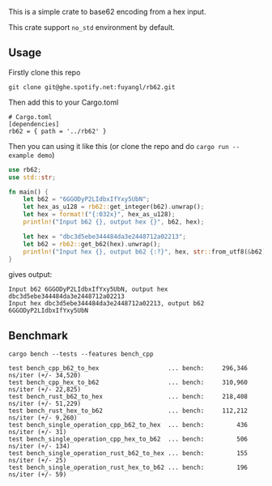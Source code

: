 
This is a simple crate to base62 encoding from a hex input.

This crate support `no_std` environment by default.

## Usage

Firstly clone this repo
```
git clone git@ghe.spotify.net:fuyangl/rb62.git
```

Then add this to your Cargo.toml
```
# Cargo.toml
[dependencies]
rb62 = { path = '../rb62' }
```

Then you can using it like this (or clone the repo and do `cargo run --example demo`)
```rust
use rb62;
use std::str;

fn main() {
    let b62 = "6GGODyP2LIdbxIfYxy5UbN";
    let hex_as_u128 = rb62::get_integer(b62).unwrap();
    let hex = format!("{:032x}", hex_as_u128);
    println!("Input b62 {}, output hex {}", b62, hex);

    let hex = "dbc3d5ebe344484da3e2448712a02213";
    let b62 = rb62::get_b62(hex).unwrap();
    println!("Input hex {}, output b62 {:?}", hex, str::from_utf8(&b62).unwrap());
}
```
gives output:
```
Input b62 6GGODyP2LIdbxIfYxy5UbN, output hex dbc3d5ebe344484da3e2448712a02213
Input hex dbc3d5ebe344484da3e2448712a02213, output b62 6GGODyP2LIdbxIfYxy5UbN
```

## Benchmark

`cargo bench --tests --features bench_cpp`
```
test bench_cpp_b62_to_hex                   ... bench:     296,346 ns/iter (+/- 34,520)
test bench_cpp_hex_to_b62                   ... bench:     310,960 ns/iter (+/- 22,825)
test bench_rust_b62_to_hex                  ... bench:     218,408 ns/iter (+/- 51,229)
test bench_rust_hex_to_b62                  ... bench:     112,212 ns/iter (+/- 9,260)
test bench_single_operation_cpp_b62_to_hex  ... bench:         436 ns/iter (+/- 31)
test bench_single_operation_cpp_hex_to_b62  ... bench:         506 ns/iter (+/- 134)
test bench_single_operation_rust_b62_to_hex ... bench:         155 ns/iter (+/- 25)
test bench_single_operation_rust_hex_to_b62 ... bench:         196 ns/iter (+/- 59)
```